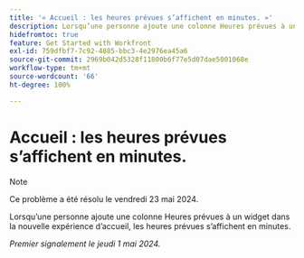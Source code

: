 ```yaml
---
title: '« Accueil : les heures prévues s’affichent en minutes. »'
description: Lorsqu’une personne ajoute une colonne Heures prévues à un widget dans la nouvelle expérience d’accueil, les heures prévues s’affichent en minutes.
hidefromtoc: true
feature: Get Started with Workfront
exl-id: 759dfbf7-7c92-4885-bbc3-4e2976ea45a6
source-git-commit: 2969b042d5328f11800b6f77e5d07dae5001068e
workflow-type: tm+mt
source-wordcount: '66'
ht-degree: 100%

---
```


# Accueil : les heures prévues s’affichent en minutes.

>[!NOTE]
>
>Ce problème a été résolu le vendredi 23 mai 2024.

Lorsqu’une personne ajoute une colonne Heures prévues à un widget dans la nouvelle expérience d’accueil, les heures prévues s’affichent en minutes.

_Premier signalement le jeudi 1 mai 2024._
